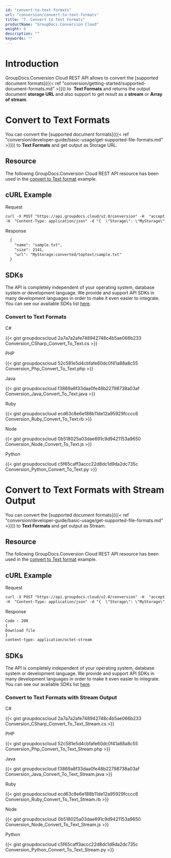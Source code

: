 ```yaml
---
id: "convert-to-text-formats"
url: "conversion/convert-to-text-formats"
title: "7. Convert to Text Formats"
productName: "GroupDocs.Conversion Cloud"
weight: 8
description: ""
keywords: ""
---
```






# Introduction #

GroupDocs.Conversion Cloud REST API allows to convert the [supported document formats]({{< ref "conversion/getting-started/supported-document-formats.md" >}})) to  **Text Formats** and returns the output document **storage URL** and also support to get result as a **stream** or **Array of stream**.

# Convert to Text Formats #

You can convert the [supported document formats]({{< ref "conversion/developer-guide/basic-usage/get-supported-file-formats.md" >}})) to **Text Formats** and get output as Storage URL.

## Resource ##

The following GroupDocs.Conversion Cloud REST API resource has been used in the [convert to Text format](https://apireference.groupdocs.cloud/conversion/#/Conversion/ConvertDocument) example.

## cURL Example ##



 Request

```html 
curl -X POST "https://api.groupdocs.cloud/v2.0/conversion" -H  "accept: application/json" -H  "authorization: Bearer [Access Token]" 
-H  "Content-Type: application/json" -d "{  \"Storage\": \"MyStorage\",  \"FilePath\": \"conversions/sample.docx\",  \"Format\": \"txt\",  \"LoadOptions\": {\"DocxLoadOptions\": {\"Password\": \"\", \"HideWordTrackedChanges\": \"true\",  \"DefaultFont\": \"Arial\"}},\"ConvertOptions\": {\"TxtConvertOptions\": {\"FromPage\": \"1\", \"PagesCount\": \"2\",  }},  \"OutputPath\": \"converted/toptext\"}"


 ```


 Response

```html 
  {
    "name": "sample.txt",
    "size": 2141,
    "url": "MyStorage:converted/toptext/sample.txt"
  }

 ```



## SDKs ##

The API is completely independent of your operating system, database system or development language. We provide and support API SDKs in many development languages in order to make it even easier to integrate. You can see our available SDKs list [here](https://github.com/groupdocs-conversion-cloud).

### Convert to Text Formats ###



 C#

{{< gist groupdocscloud 2a7a7a2afe748942748c4b5ae066b233 Conversion_CSharp_Convert_To_Text.cs >}}




 PHP

{{< gist groupdocscloud 52c581e5d4cbfafe60dc0f41a88a8c55 Conversion_Php_Convert_To_Text.php >}}




 Java

{{< gist groupdocscloud f3869a8f33daa0fe48b22798738a03af Conversion_Java_Convert_To_Text.java >}}




 Ruby


{{< gist groupdocscloud ecd63c8e6e188b11de12a95929fcccc6 Conversion_Ruby_Convert_To_Text.rb >}}




 Node

{{< gist groupdocscloud 0b518025a03dae691c9d9421153a9650 Conversion_Node_Convert_To_Text.js >}}




 Python

{{< gist groupdocscloud c5f65caff3accc22d8dc1d9da2dc735c Conversion_Python_Convert_To_Text.py >}}






# Convert to Text Formats with Stream Output #

You can convert the [supported document formats]({{< ref "conversion/developer-guide/basic-usage/get-supported-file-formats.md" >}})) to **Text Formats** and get output as Stream.

## Resource ##

The following GroupDocs.Conversion Cloud REST API resource has been used in the [convert to Text format](https://apireference.groupdocs.cloud/conversion/#/Conversion/ConvertDocument) example.

## cURL Example ##



 Request

```html 
curl -X POST "https://api.groupdocs.cloud/v2.0/conversion" -H  "accept: application/json" -H  "authorization: Bearer [Access Token]" 
-H  "Content-Type: application/json" -d "{  \"Storage\": \"MyStorage\",  \"FilePath\": \"conversions/sample.docx\",  \"Format\": \"txt\",  \"LoadOptions\": {\"DocxLoadOptions\": {\"Password\": \"\", \"HideWordTrackedChanges\": \"true\",  \"DefaultFont\": \"Arial\"}},\"ConvertOptions\": {\"TxtConvertOptions\": {\"FromPage\": \"1\", \"PagesCount\": \"2\",  }},  \"OutputPath\": \""}"


 ```


 Response

```html 
Code : 200
{
Download file
}  
content-type: application/octet-stream


 ```




## SDKs ##

The API is completely independent of your operating system, database system or development language. We provide and support API SDKs in many development languages in order to make it even easier to integrate. You can see our available SDKs list [here](https://github.com/groupdocs-conversion-cloud).

### Convert to Text Formats with Stream Output ###



 C#




{{< gist groupdocscloud 2a7a7a2afe748942748c4b5ae066b233 Conversion_CSharp_Convert_To_Text_Stream.cs >}}





 PHP

{{< gist groupdocscloud 52c581e5d4cbfafe60dc0f41a88a8c55 Conversion_Php_Convert_To_Text_Stream.php >}}




 Java

{{< gist groupdocscloud f3869a8f33daa0fe48b22798738a03af Conversion_Java_Convert_To_Text_Stream.java >}}




 Ruby

{{< gist groupdocscloud ecd63c8e6e188b11de12a95929fcccc6 Conversion_Ruby_Convert_To_Text_Stream.rb >}}




 Node

{{< gist groupdocscloud 0b518025a03dae691c9d9421153a9650 Conversion_Node_Convert_To_Text_Stream.js >}}




 Python

{{< gist groupdocscloud c5f65caff3accc22d8dc1d9da2dc735c Conversion_Python_Convert_To_Text_Stream.py >}}





